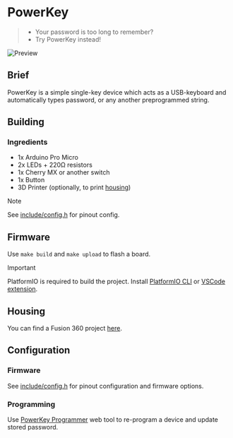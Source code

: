 # PowerKey

> - Your password is too long to remember?
> - Try PowerKey instead!

![Preview](./docs/demo.gif)

## Brief

PowerKey is a simple single-key device which acts as a USB-keyboard and automatically types password, or any another preprogrammed string.

## Building

### Ingredients

* 1x Arduino Pro Micro
* 2x LEDs + 220Ω resistors
* 1x Cherry MX or another switch
* 1x Button
* 3D Printer (optionally, to print [housing](./docs/3d-print/PowerKeyCase.f3d))

> [!NOTE]
> See [include/config.h](include/config.h) for pinout config.

## Firmware

Use `make build` and `make upload` to flash a board.

> [!IMPORTANT]
> PlatformIO is required to build the project. Install [PlatformIO CLI](https://docs.platformio.org/en/latest/core/index.html) or [VSCode extension](https://marketplace.visualstudio.com/items?itemName=platformio.platformio-ide).

## Housing

You can find a Fusion 360 project [here](./docs/3d-print/PowerKeyCase.f3d).

## Configuration

### Firmware

See [include/config.h](include/config.h) for pinout configuration and firmware options.

### Programming

Use [PowerKey Programmer](https://x1unix.github.io/powerkey/flasher) web tool to re-program a device and update stored password.

